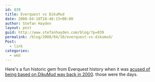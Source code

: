 ```yaml
---
id: 839
title: Everquest vs DikuMud
date: 2008-04-10T18:40:13+00:00
author: Stefan Hayden
layout: post
guid: http://www.stefanhayden.com/blog/?p=839
permalink: /blog/2008/04/10/everquest-vs-dikumud/
Post:
  - link
categories:
  - web
---
```

Here's a fun historic gem from Everquest history when it was <a href="http://www.dikumud.com/everquest.aspx">acused of being based on DikuMud way back in 2000</a>. those were the days.